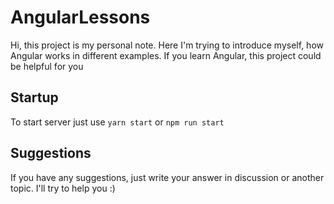 # AngularLessons

Hi, this project is my personal note. Here I'm trying to introduce myself, how Angular works in different examples.
If you learn Angular, this project could be helpful for you

## Startup

To start server just use ```yarn start``` or ```npm run start```

## Suggestions

If you have any suggestions, just write your answer in discussion or another topic. I'll try to help you :)
